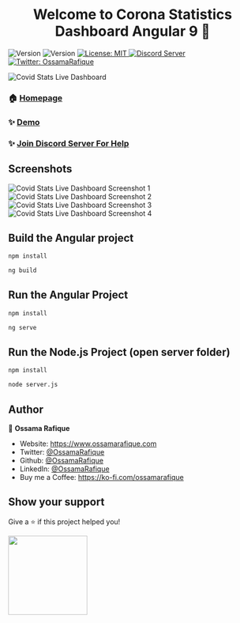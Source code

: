 
<h1 align="center">Welcome to Corona Statistics Dashboard Angular 9 👋</h1>
<p>
  <img alt="Version" src="https://img.shields.io/badge/version-1.0.0-blue.svg?cacheSeconds=2592000" />
    <img alt="Version" src="https://img.shields.io/badge/build-passing-brightgreen" />
  <a href="#" target="_blank">
    <img alt="License: MIT" src="https://img.shields.io/badge/License-MIT-yellow.svg" />
  </a>
  <a href="https://discord.gg/QFmHc9" target="_blank">
    <img alt="Discord Server" src="https://user-images.githubusercontent.com/7288322/34472039-a19b9ed4-efbc-11e7-8946-c1ff405ae2a6.png" />
  </a>
  <a href="https://twitter.com/OssamaRafique" target="_blank">
    <img alt="Twitter: OssamaRafique" src="https://img.shields.io/twitter/follow/OssamaRafique.svg?style=social" />
  </a>
</p>
<img alt="Covid Stats Live Dashboard" src="https://coronastatistics.live/assets/images/preview.png" />

### 🏠 [Homepage](https://github.com/OssamaRafique/Corona-Statistics-Live-Dashboard-Angular)

### ✨ [Demo](https://coronastatistics.live)

### ✨ [Join Discord Server For Help](https://discord.gg/QFmHc9)

## Screenshots

<img alt="Covid Stats Live Dashboard Screenshot 1" src="https://coronastatistics.live/screenshots/sc1.png" />
<img alt="Covid Stats Live Dashboard Screenshot 2" src="https://coronastatistics.live/screenshots/sc2.png" />
<img alt="Covid Stats Live Dashboard Screenshot 3" src="https://coronastatistics.live/screenshots/sc3.png" />
<img alt="Covid Stats Live Dashboard Screenshot 4" src="https://coronastatistics.live/screenshots/sc4.png" />

## Build the Angular project

```sh
npm install
```

```sh
ng build
```


## Run the Angular Project

```sh
npm install
```

```sh
ng serve
```

## Run the Node.js Project (open server folder)

```sh
npm install
```

```sh
node server.js
```

## Author

👤 **Ossama Rafique**

* Website: https://www.ossamarafique.com
* Twitter: [@OssamaRafique](https://twitter.com/OssamaRafique)
* Github: [@OssamaRafique](https://github.com/OssamaRafique)
* LinkedIn: [@OssamaRafique](https://linkedin.com/in/OssamaRafique)
* Buy me a Coffee: https://ko-fi.com/ossamarafique

## Show your support

Give a ⭐️ if this project helped you!

<a href="https://www.patreon.com/OssamaRafique">
  <img src="https://c5.patreon.com/external/logo/become_a_patron_button@2x.png" width="160">
</a>
